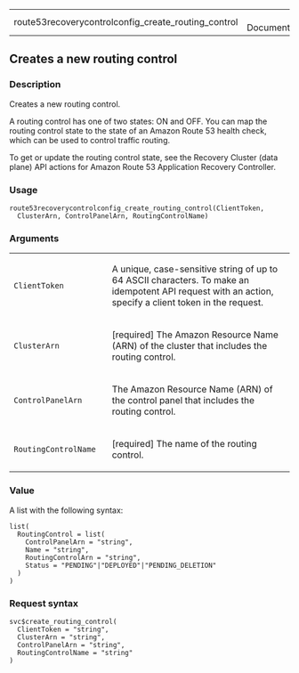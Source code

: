 <table style="width: 100%;">
<tbody>
<tr class="odd">
<td>route53recoverycontrolconfig_create_routing_control</td>
<td style="text-align: right;">R Documentation</td>
</tr>
</tbody>
</table>

## Creates a new routing control

### Description

Creates a new routing control.

A routing control has one of two states: ON and OFF. You can map the
routing control state to the state of an Amazon Route 53 health check,
which can be used to control traffic routing.

To get or update the routing control state, see the Recovery Cluster
(data plane) API actions for Amazon Route 53 Application Recovery
Controller.

### Usage

    route53recoverycontrolconfig_create_routing_control(ClientToken,
      ClusterArn, ControlPanelArn, RoutingControlName)

### Arguments

<table>
<colgroup>
<col style="width: 35%" />
<col style="width: 65%" />
</colgroup>
<tbody>
<tr class="odd">
<td><code
id="route53recoverycontrolconfig_create_routing_control_:_ClientToken">ClientToken</code></td>
<td><p>A unique, case-sensitive string of up to 64 ASCII characters. To
make an idempotent API request with an action, specify a client token in
the request.</p></td>
</tr>
<tr class="even">
<td><code
id="route53recoverycontrolconfig_create_routing_control_:_ClusterArn">ClusterArn</code></td>
<td><p>[required] The Amazon Resource Name (ARN) of the cluster that
includes the routing control.</p></td>
</tr>
<tr class="odd">
<td><code
id="route53recoverycontrolconfig_create_routing_control_:_ControlPanelArn">ControlPanelArn</code></td>
<td><p>The Amazon Resource Name (ARN) of the control panel that includes
the routing control.</p></td>
</tr>
<tr class="even">
<td><code
id="route53recoverycontrolconfig_create_routing_control_:_RoutingControlName">RoutingControlName</code></td>
<td><p>[required] The name of the routing control.</p></td>
</tr>
</tbody>
</table>

### Value

A list with the following syntax:

    list(
      RoutingControl = list(
        ControlPanelArn = "string",
        Name = "string",
        RoutingControlArn = "string",
        Status = "PENDING"|"DEPLOYED"|"PENDING_DELETION"
      )
    )

### Request syntax

    svc$create_routing_control(
      ClientToken = "string",
      ClusterArn = "string",
      ControlPanelArn = "string",
      RoutingControlName = "string"
    )
